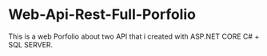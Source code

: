 # Web-Api-Rest-Full-Porfolio

This is a web Porfolio about two API that i created with ASP.NET CORE C# + SQL SERVER.

